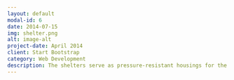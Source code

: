 ```yaml
---
layout: default
modal-id: 6
date: 2014-07-15
img: shelter.png
alt: image-alt
project-date: April 2014
client: Start Bootstrap
category: Web Development
description: The shelters serve as pressure-resistant housings for the electronic components up to a diving depth of at least 500 metres. With a diameter of 220mm and a length of 900mm, the two shelters offer sufficient space.
---
```

